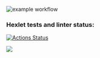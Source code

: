 ![example workflow](https://github.com/annaborovinskayaX/frontend-project-lvl1/tree/main/.github/workflows/nodejs.yml)

### Hexlet tests and linter status:
[![Actions Status](https://github.com/annaborovinskayaX/frontend-project-lvl1/workflows/hexlet-check/badge.svg)](https://github.com/annaborovinskayaX/frontend-project-lvl1/actions)

<a href="https://codeclimate.com/github/codeclimate/codeclimate/maintainability"><img src="https://api.codeclimate.com/v1/badges/a99a88d28ad37a79dbf6/maintainability" /></a>
